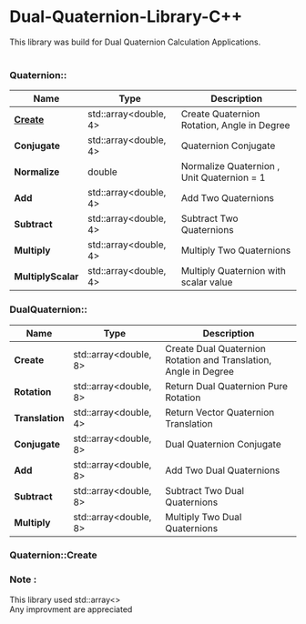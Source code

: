 # Dual-Quaternion-Library-C++

This library was build for Dual Quaternion Calculation Applications. <br><br>

### Quaternion::

| Name | Type | Description |
| --- | --- | --- |
| [**Create**](#quaternion::create) | std::array<double, 4> | Create Quaternion Rotation, Angle in Degree |
| **Conjugate** | std::array<double, 4> | Quaternion Conjugate |
| **Normalize** | double | Normalize Quaternion , Unit Quaternion = 1 |
| **Add** | std::array<double, 4> | Add Two Quaternions |
| **Subtract** | std::array<double, 4> | Subtract Two Quaternions |
| **Multiply** | std::array<double, 4> | Multiply Two Quaternions |
| **MultiplyScalar** | std::array<double, 4> | Multiply Quaternion with scalar value |



### DualQuaternion::

| Name | Type | Description |
| --- | --- | --- |
| **Create** | std::array<double, 8> | Create Dual Quaternion Rotation and Translation, Angle in Degree |
| **Rotation** | std::array<double, 8> | Return Dual Quaternion Pure Rotation |
| **Translation** | std::array<double, 4> | Return Vector Quaternion Translation |
| **Conjugate** | std::array<double, 8> | Dual Quaternion Conjugate |
| **Add** | std::array<double, 8> | Add Two Dual Quaternions |
| **Subtract** | std::array<double, 8> | Subtract Two Dual Quaternions |
| **Multiply** | std::array<double, 8> | Multiply Two Dual Quaternions |


### Quaternion::Create

### Note : 
This library used std::array<> <br>
Any improvment are appreciated
